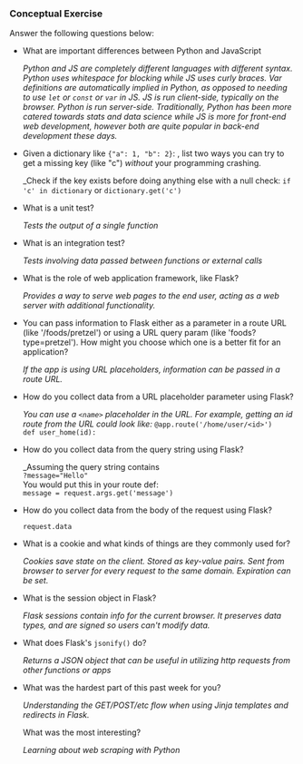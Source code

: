 ### Conceptual Exercise

Answer the following questions below:

- What are important differences between Python and JavaScript<p>
_Python and JS are completely different languages with different syntax. Python uses whitespace for blocking while JS uses curly braces. Var definitions are automatically implied in Python, as opposed to needing to use ``let`` or ``const`` or ``var`` in JS. JS is run client-side, typically on the browser. Python is run server-side. Traditionally, Python has been more catered towards stats and data science while JS is more for front-end web development, however both are quite popular in back-end development these days._

- Given a dictionary like ``{"a": 1, "b": 2}``: , list two ways you 
  can try to get a missing key (like "c") *without* your programming 
  crashing.<p>
  _Check if the key exists before doing anything else with a null check: `if 'c' in dictionary` or `dictionary.get('c')`

- What is a unit test?<p>
  _Tests the output of a single function_

- What is an integration test?<p>
  _Tests involving data passed between functions or external calls_

- What is the role of web application framework, like Flask?<p>
_Provides a way to serve web pages to the end user, acting as a web server with additional functionality._

- You can pass information to Flask either as a parameter in a route URL
  (like '/foods/pretzel') or using a URL query param (like
  'foods?type=pretzel'). How might you choose which one is a better fit
  for an application?<p>
  _If the app is using URL placeholders, information can be passed in a route URL._

- How do you collect data from a URL placeholder parameter using Flask?<p>
_You can use a `<name>` placeholder in the URL. For example, getting an id route from the URL could look like:_
`@app.route('/home/user/<id>')`<br>
`def user_home(id):`

- How do you collect data from the query string using Flask?<p>
_Assuming the query string contains<br>
`?message="Hello"`<br>
You would put this in your route def:<br>
`message = request.args.get('message')`

- How do you collect data from the body of the request using Flask?<p>
`request.data`

- What is a cookie and what kinds of things are they commonly used for?<p>
_Cookies save state on the client. Stored as key-value pairs. Sent from browser to server for every request to the same domain. Expiration can be set._

- What is the session object in Flask?<p>
_Flask sessions contain info for the current browser. It preserves data types, and are signed so users can't modify data._

- What does Flask's `jsonify()` do?<p>
_Returns a JSON object that can be useful in utilizing http requests from other functions or apps_

- What was the hardest part of this past week for you?<p>
_Understanding the GET/POST/etc flow when using Jinja templates and redirects in Flask._

  What was the most interesting?<p>
_Learning about web scraping with Python_